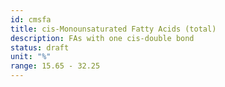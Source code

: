 ```yaml
---
id: cmsfa
title: cis-Monounsaturated Fatty Acids (total)
description: FAs with one cis-double bond
status: draft
unit: "%"
range: 15.65 - 32.25
---
```

